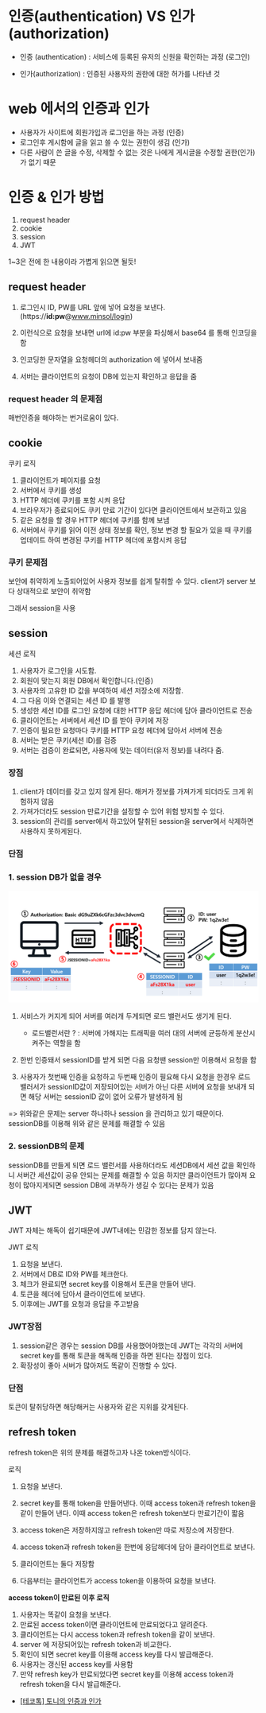 # 인증(authentication) VS 인가(authorization)

- 인증 (authentication) : 서비스에 등록된 유저의 신원을 확인하는 과정 (로그인)

- 인가(authorization) : 인증된 사용자의 권한에 대한 허가를 나타낸 것

# web 에서의 인증과 인가

- 사용자가 사이트에 회원가입과 로그인을 하는 과정 (인증)
- 로그인후 게시함에 글을 읽고 쓸 수 있는 권한이 생김 (인가)
- 다른 사람이 쓴 글을 수정, 삭제할 수 없는 것은 나에게 게시글을 수정할 권한(인가)가 없기 때문

# 인증 & 인가 방법

1. request header
2. cookie
3. session
4. JWT

1~3은 전에 한 내용이라 가볍게 읽으면 될듯!

## request header

1. 로그인시 ID, PW를 URL 앞에 넣어 요청을 보낸다.
   (https://<b>id:pw</b>@www.minsol/login)

2. 이런식으로 요청을 보내면 url에 id:pw 부분을 파싱해서 base64 를 통해 인코딩을 함

3. 인코딩한 문자열을 요청헤더의 authorization 에 넣어서 보내줌

4. 서버는 클라이언트의 요청이 DB에 있는지 확인하고 응답을 줌

### request header 의 문제점

매번인증을 해야하는 번거로움이 있다.

## cookie

쿠키 로직

1. 클라이언트가 페이지를 요청
2. 서버에서 쿠키를 생성
3. HTTP 헤더에 쿠키를 포함 시켜 응답
4. 브라우저가 종료되어도 쿠키 만료 기간이 있다면 클라이언트에서 보관하고 있음
5. 같은 요청을 할 경우 HTTP 헤더에 쿠키를 함께 보냄
6. 서버에서 쿠키를 읽어 이전 상태 정보를 확인, 정보 변경 할 필요가 있을 때 쿠키를 업데이트 하여 변경된 쿠키를 HTTP 헤더에 포함시켜 응답

### 쿠키 문제점

보안에 취약하게 노출되어있어 사용자 정보를 쉽게 탈취할 수 있다.
client가 server 보다 상대적으로 보안이 취약함

그래서 session을 사용

## session

세션 로직

1. 사용자가 로그인을 시도함.
2. 회원이 맞는지 회원 DB에서 확인합니다.(인증)
3. 사용자의 고유한 ID 값을 부여하여 세션 저장소에 저장함.
4. 그 다음 이와 연결되는 세션 ID 를 발행
5. 생성한 세션 ID를 로그인 요청에 대한 HTTP 응답 헤더에 담아 클라이언트로 전송
6. 클라이언트는 서버에서 세션 ID 를 받아 쿠키에 저장
7. 인증이 필요한 요청마다 쿠키를 HTTP 요청 헤더에 담아서 서버에 전송
8. 서버는 받은 쿠키(세션 ID)를 검증
9. 서버는 검증이 완료되면, 사용자에 맞는 데이터(유저 정보)를 내려다 줌.

### 장점

1. client가 데이터를 갖고 있지 않게 된다. 해커가 정보를 가져가게 되더라도 크게 위험하지 않음
2. 가져가더라도 session 만료기간을 설정할 수 있어 위험 방지할 수 있다.
3. session의 관리를 server에서 하고있어 탈취된 session을 server에서 삭제하면 사용하지 못하게된다.

### 단점

### 1. session DB가 없을 경우

![alt text](res/auth_image.png)

1. 서비스가 커지게 되어 서버를 여러개 두게되면 로드 밸런서도 생기게 된다.

   - 로드밸런서란 ? : 서버에 가해지는 트래픽을 여러 대의 서버에 균등하게 분산시켜주는 역할을 함

2. 한번 인증돼서 sessionID를 받게 되면 다음 요청땐 session만 이용해서 요청을 함
3. 사용자가 첫번째 인증을 요청하고 두번째 인증이 필요해 다시 요청을 한경우
   로드 밸러서가 sessionID값이 저장되어있는 서버가 아닌 다른 서버에 요청을 보내개 되면 해당 서버는 sessionID 값이 없어 오류가 발생하게 됨

=> 위와같은 문제는 server 하나하나 session 을 관리하고 있기 때문이다. sessionDB를 이용해 위와 같은 문제를 해결할 수 있음

### 2. sessionDB의 문제

sessionDB를 만들게 되면 로드 밸런서를 사용하더라도 세션DB에서 세션 값을 확인하니 서버간 세션값이 공유 안되는 문제를 해결할 수 있음
하지만 클라이언트가 많아져 요청이 많아지게되면 session DB에 과부하가 생길 수 있다는 문제가 있음

## JWT

JWT 자체는 해독이 쉽기때문에 JWT내에는 민감한 정보를 담지 않는다.

JWT 로직

1. 요청을 보낸다.
2. 서버에서 DB로 ID와 PW를 체크한다.
3. 체크가 완료되면 secret key를 이용해서 토큰을 만들어 낸다.
4. 토큰을 헤더에 담아서 클라이언트에 보낸다.
5. 이후에는 JWT를 요청과 응답을 주고받음

### JWT장점

1. session같은 경우는 session DB를 사용했어야했는데 JWT는 각각의 서버에 secret key를 통해 토큰을 해독해 인증을 하면 된다는 장점이 있다.
2. 확장성이 좋아 서버가 많아져도 똑같이 진행할 수 있다.

### 단점

토큰이 탈취당하면 해당해커는 사용자와 같은 지위를 갖게된다.

## refresh token

refresh token은 위의 문제를 해결하고자 나온 token방식이다.

로직

1. 요청을 보낸다.
2. secret key를 통해 token을 만들어낸다. 이때 access token과 refresh token을 같이 만들어 낸다. 이때 access token은 refresh token보다 만료기간이 짧음

3. access token은 저장하지않고 refresh token만 따로 저장소에 저장한다.
4. access token과 refresh token을 한번에 응답헤더에 담아 클라이언트로 보낸다.
5. 클라이언트는 둘다 저장함
6. 다음부터는 클라이언트가 access token을 이용하여 요청을 보낸다.

<b>access token이 만료된 이후 로직</b>

1. 사용자는 똑같이 요청을 보낸다.
2. 만료된 access token이면 클라이언트에 만료되었다고 알려준다.
3. 클라이언트는 다시 access token과 refresh token을 같이 보낸다.
4. server 에 저장되어있는 refresh token과 비교한다.
5. 확인이 되면 secret key를 이용해 access key를 다시 발급해준다.
6. 사용자는 갱신된 access key를 사용함
7. 만약 refresh key가 만료되었다면 secret key를 이용해 access token과 refresh token을 다시 발급해준다.

- [[테코톡] 토니의 인증과 인가](https://youtu.be/y0xMXlOAfss?si=Zd4l9cndH7A677tE)
